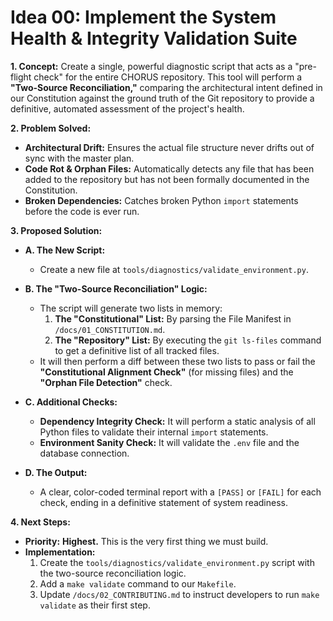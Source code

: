 # Idea 00: Implement the System Health & Integrity Validation Suite

**1. Concept:**
Create a single, powerful diagnostic script that acts as a "pre-flight check" for the entire CHORUS repository. This tool will perform a **"Two-Source Reconciliation,"** comparing the architectural intent defined in our Constitution against the ground truth of the Git repository to provide a definitive, automated assessment of the project's health.

**2. Problem Solved:**

- **Architectural Drift:** Ensures the actual file structure never drifts out of sync with the master plan.
- **Code Rot & Orphan Files:** Automatically detects any file that has been added to the repository but has not been formally documented in the Constitution.
- **Broken Dependencies:** Catches broken Python `import` statements before the code is ever run.

**3. Proposed Solution:**

- **A. The New Script:**

  - Create a new file at `tools/diagnostics/validate_environment.py`.

- **B. The "Two-Source Reconciliation" Logic:**

  - The script will generate two lists in memory:
    1.  **The "Constitutional" List:** By parsing the File Manifest in `/docs/01_CONSTITUTION.md`.
    2.  **The "Repository" List:** By executing the `git ls-files` command to get a definitive list of all tracked files.
  - It will then perform a diff between these two lists to pass or fail the **"Constitutional Alignment Check"** (for missing files) and the **"Orphan File Detection"** check.

- **C. Additional Checks:**

  - **Dependency Integrity Check:** It will perform a static analysis of all Python files to validate their internal `import` statements.
  - **Environment Sanity Check:** It will validate the `.env` file and the database connection.

- **D. The Output:**
  - A clear, color-coded terminal report with a `[PASS]` or `[FAIL]` for each check, ending in a definitive statement of system readiness.

**4. Next Steps:**

- **Priority:** **Highest.** This is the very first thing we must build.
- **Implementation:**
  1.  Create the `tools/diagnostics/validate_environment.py` script with the two-source reconciliation logic.
  2.  Add a `make validate` command to our `Makefile`.
  3.  Update `/docs/02_CONTRIBUTING.md` to instruct developers to run `make validate` as their first step.
